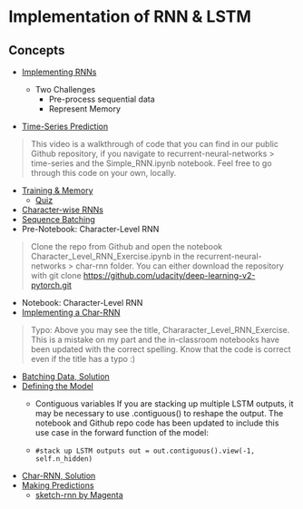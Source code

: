 # Implementation of RNN & LSTM 

## Concepts

* [Implementing RNNs](https://www.youtube.com/watch?time_continue=5&v=BHoiwB61ays)
	* Two Challenges
		* Pre-process sequential data
		* Represent Memory

* [Time-Series Prediction](https://www.youtube.com/watch?time_continue=4&v=xV5jHLFfJbQ)
>This video is a walkthrough of code that you can find in our public Github repository, if you navigate to recurrent-neural-networks > time-series and the Simple_RNN.ipynb notebook. Feel free to go through this code on your own, locally.
* [Training & Memory](https://www.youtube.com/watch?time_continue=7&v=sx7T_KP5v9I)
	* [Quiz](images/Quiz_implementation_lstm.png)
* [Character-wise RNNs](https://www.youtube.com/watch?v=dXl3eWCGLdU)
* [Sequence Batching](https://www.youtube.com/watch?v=Z4OiyU0Cldg)
* Pre-Notebook: Character-Level RNN
> Clone the repo from Github and open the notebook Character_Level_RNN_Exercise.ipynb in the recurrent-neural-networks > char-rnn folder. You can either download the repository with git clone https://github.com/udacity/deep-learning-v2-pytorch.git
* Notebook: Character-Level RNN
* [Implementing a Char-RNN](https://www.youtube.com/watch?v=MMtgZXzFB10)
> Typo: Above you may see the title, Chararacter_Level_RNN_Exercise. This is a mistake on my part and the in-classroom notebooks have been updated with the correct spelling.
Know that the code is correct even if the title has a typo :)
* [Batching Data, Solution](https://www.youtube.com/watch?v=9Eg0wf3eW-k)
* [Defining the Model](https://www.youtube.com/watch?v=_LWzyqq4hCY)
	* Contiguous variables
If you are stacking up multiple LSTM outputs, it may be necessary to use .contiguous() to reshape the output. The notebook and Github repo code has been updated to include this use case in the forward function of the model:

	* `
 	#stack up LSTM outputs
	out = out.contiguous().view(-1, self.n_hidden)
	`
* [Char-RNN, Solution](https://www.youtube.com/watch?v=ed33qePHrJM)
* [Making Predictions](https://www.youtube.com/watch?time_continue=9&v=BhrpV3kwATo)
	* [sketch-rnn by Magenta](https://magenta.tensorflow.org/assets/sketch_rnn_demo/index.html)







